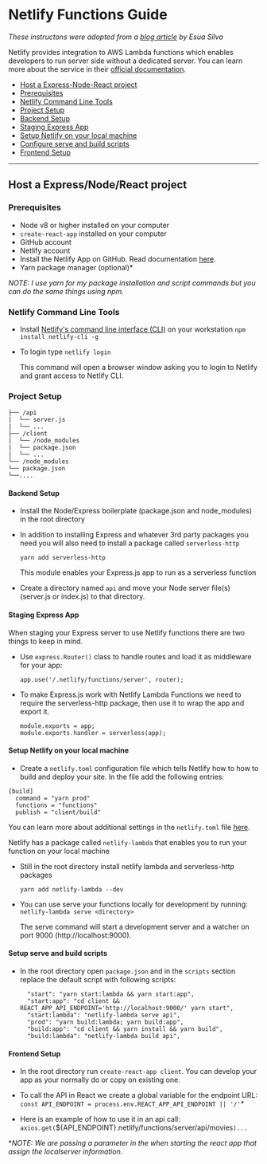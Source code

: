 # Netlify Functions Guide

_These instructons were adopted from a [blog article](https://blog.bitsrc.io/react-production-deployment-part-1-netlify-703686631dd1) by Esua Silva_

Netlify provides integration to AWS Lambda functions which enables developers to run server side without a dedicated server. You can learn more about the service in their [official documentation](https://www.netlify.com/docs/functions/).

  - [Host a Express-Node-React project](#host-a-express-node-react-project)
  - [Prerequisites](#prerequisites)
  - [Netlify Command Line Tools](#netlify-command-line-tools)
  - [Project Setup](#project-setup)
  - [Backend Setup](#backend-setup)
  - [Staging Express App](#staging-express-app)
  - [Setup Netlify on your local machine](#setup-netlify-on-your-local-machine)
  - [Configure serve and build scripts](#configure-serve-and-build-scripts)
  - [Frontend Setup](#frontend-setup)

---
## Host a Express/Node/React project

### Prerequisites
- Node v8 or higher installed on your computer
- `create-react-app` installed on your computer
- GitHub account
- Netlify account
- Install the Netlify App on GitHub. Read documentation [here](https://www.netlify.com/docs/github-permissions/).
- Yarn package manager (optional)*

*NOTE: I use yarn for my package installation and script commands but you can do the same things using npm.*

### Netlify Command Line Tools

- Install [Netlify's command line interface (CLI)](https://www.netlify.com/docs/cli/) on your workstation
  `npm install netlify-cli -g`

- To login type
  `netlify login`  

  This command will open a browser window asking you to login to Netlify and grant access to Netlify CLI.

### Project Setup
```
├── /api
|  └── server.js
|  └── ...
├── /client
|  └── /node_modules
|  └── package.json
|  └── ...
└── /node_modules
└── package.json
└──....
```

#### Backend Setup
- Install the Node/Express boilerplate (package.json and node_modules) in the root directory
- In addition to installing Express and whatever 3rd party packages you need you will also need to install a package called `serverless-http`
  
  `yarn add serverless-http`

  This module enables your Express.js app to run as a serverless function

- Create a directory named `api` and move your Node server file(s) (server.js or index.js) to that directory.

#### Staging Express App
When staging your Express server to use Netlify functions there are two things to keep in mind.
- Use `express.Router()` class to handle routes and load it as middleware for your app:

  `app.use('/.netlify/functions/server', router);`

- To make Express.js work with Netlify Lambda Functions we need to require the serverless-http package, then use it to wrap the app and export it.

  ```
  module.exports = app;
  module.exports.handler = serverless(app);
  ```

#### Setup Netlify on your local machine
- Create a `netlify.toml` configuration file which tells Netlify how to 
how to build and deploy your site. In the file add the following entries:

```
[build]
  command = "yarn prod"
  functions = "functions"
  publish = "client/build"
```

  You can learn more about additional settings in the `netlify.toml` file [here](https://www.netlify.com/docs/netlify-toml-reference/).

Netlify has a package called `netlify-lambda` that enables you to run your function on your local machine
- Still in the root directory install netlify lambda and serverless-http packages

  `yarn add netlify-lambda --dev`

- You can use serve your functions locally for development by running:
  `netlify-lambda serve <directory>`

  The serve command will start a development server and a watcher on port 9000 (http://localhost:9000).

#### Setup serve and build scripts
- In the root directory open `package.json` and in the `scripts` section replace the default script with following scripts:

  ```
    "start": "yarn start:lambda && yarn start:app",
    "start:app": "cd client && REACT_APP_API_ENDPOINT='http://localhost:9000/' yarn start",
    "start:lambda": "netlify-lambda serve api",
    "prod": "yarn build:lambda; yarn build:app",
    "build:app": "cd client && yarn install && yarn build",
    "build:lambda": "netlify-lambda build api",
  ```

#### Frontend Setup
- In the root directory run `create-react-app client`. You can develop your app as your normally do or copy on existing one.
- To call the API in React we create a global variable for the endpoint URL:
  `const API_ENDPOINT = process.env.REACT_APP_API_ENDPOINT || '/'`*

- Here is an example of how to use it in an api call:
  `axios.get(`${API_ENDPOINT}.netlify/functions/server/api/movies`)...`
  
**NOTE: We are passing a parameter in the when starting the react app that assign the localserver information.*




